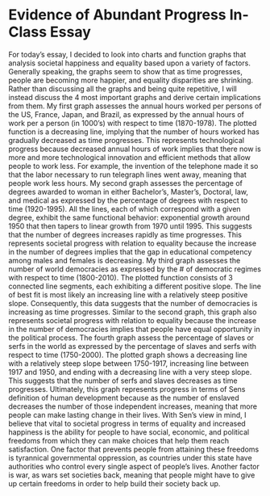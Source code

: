 # Evidence of Abundant Progress In-Class Essay

For today’s essay, I decided to look into charts and function graphs that analysis societal happiness and equality based upon a variety of factors. Generally speaking, the graphs seem to show that as time progresses, people are becoming more happier, and equality disparities are shrinking. Rather than discussing all the graphs and being quite repetitive, I will instead discuss the 4 most important graphs and derive certain implications from them. My first graph assesses the annual hours worked per persons of the US, France, Japan, and Brazil, as expressed by the annual hours of work per a person (in 1000’s) with respect to time (1870-1978). The plotted function is a decreasing line, implying that the number of hours worked has gradually decreased as time progresses. This represents technological progress because decreased annual hours of work implies that there now is more and more technological innovation and efficient methods that allow people to work less. For example, the invention of the telephone made it so that the labor necessary to run telegraph lines went away, meaning that people work less hours. My second graph assesses the percentage of degrees awarded to woman in either Bachelor’s, Master’s, Doctoral, law, and medical as expressed by the percentage of degrees with respect to time (1920-1995). All the lines, each of which correspond with a given degree, exhibit the same functional behavior: exponential growth around 1950 that then tapers to linear growth from 1970 until 1995. This suggests that the number of degrees increases rapidly as time progresses. This represents societal progress with relation to equality because the increase in the number of degrees implies that the gap in educational competency among males and females is decreasing. My third graph assesses the number of world democracies as expressed by the # of democratic regimes with respect to time (1800-2010). The plotted function consists of 3 connected line segments, each exhibiting a different positive slope. The line of best fit is most likely an increasing line with a relatively steep positive slope. Consequently, this data suggests that the number of democracies is increasing as time progresses. Similar to the second graph, this graph also represents societal progress with relation to equality because the increase in the number of democracies implies that people have equal opportunity in the political process. The fourth graph assess the percentage of slaves or serfs in the world as expressed by the percentage of slaves and serfs with respect to time (1750-2000). The plotted graph shows a decreasing line with a relatively steep slope between 1750-1917, increasing line between 1917 and 1950, and ending with a decreasing line with a very steep slope. This suggests that the number of serfs and slaves decreases as time progresses. Ultimately, this graph represents progress in terms of Sens definition of human development because as the number of enslaved decreases the number of those independent increases, meaning that more people can make lasting change in their lives. With Sen’s view in mind, I believe that vital to societal progress in terms of equality and increased happiness is the ability for people to have social, economic, and political freedoms from which they can make choices that help them reach satisfaction. One factor that prevents people from attaining these freedoms is tyrannical governmental oppression, as countries under this state have authorities who control every single aspect of people’s lives. Another factor is war, as wars set societies back, meaning that people might have to give up certain freedoms in order to help build their society back up. 
